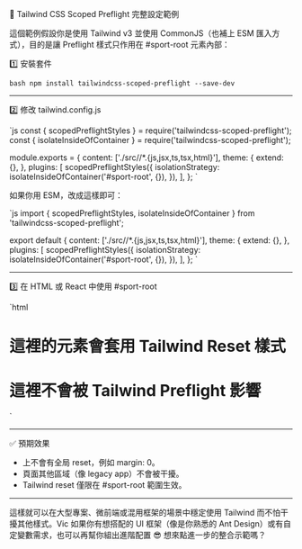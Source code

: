 

🧩 Tailwind CSS Scoped Preflight 完整設定範例

這個範例假設你是使用 Tailwind v3 並使用 CommonJS（也補上 ESM 匯入方式），目的是讓 Preflight 樣式只作用在 #sport-root 元素內部：

1️⃣ 安裝套件

`bash
npm install tailwindcss-scoped-preflight --save-dev
`

---

2️⃣ 修改 tailwind.config.js

`js
const { scopedPreflightStyles } = require('tailwindcss-scoped-preflight');
const { isolateInsideOfContainer } = require('tailwindcss-scoped-preflight');

module.exports = {
  content: ['./src//*.{js,jsx,ts,tsx,html}'],
  theme: {
    extend: {},
  },
  plugins: [
    scopedPreflightStyles({
      isolationStrategy: isolateInsideOfContainer('#sport-root', {}),
    }),
  ],
};
`

如果你用 ESM，改成這樣即可：

`js
import { scopedPreflightStyles, isolateInsideOfContainer } from 'tailwindcss-scoped-preflight';

export default {
  content: ['./src//*.{js,jsx,ts,tsx,html}'],
  theme: {
    extend: {},
  },
  plugins: [
    scopedPreflightStyles({
      isolationStrategy: isolateInsideOfContainer('#sport-root', {}),
    }),
  ],
};
`

---

3️⃣ 在 HTML 或 React 中使用 #sport-root

`html
<div id="sport-root">
  <h1 class="text-2xl font-bold">這裡的元素會套用 Tailwind Reset 樣式</h1>
</div>

<div id="legacy-layout">
  <h1>這裡不會被 Tailwind Preflight 影響</h1>
</div>
`

---

✅ 預期效果

- <body> 上不會有全局 reset，例如 margin: 0。
- 頁面其他區域（像 legacy app）不會被干擾。
- Tailwind reset 僅限在 #sport-root 範圍生效。

---

這樣就可以在大型專案、微前端或混用框架的場景中穩定使用 Tailwind 而不怕干擾其他樣式。Vic 如果你有想搭配的 UI 框架（像是你熟悉的 Ant Design）或有自定變數需求，也可以再幫你組出進階配置 😎 想來點進一步的整合示範嗎？
